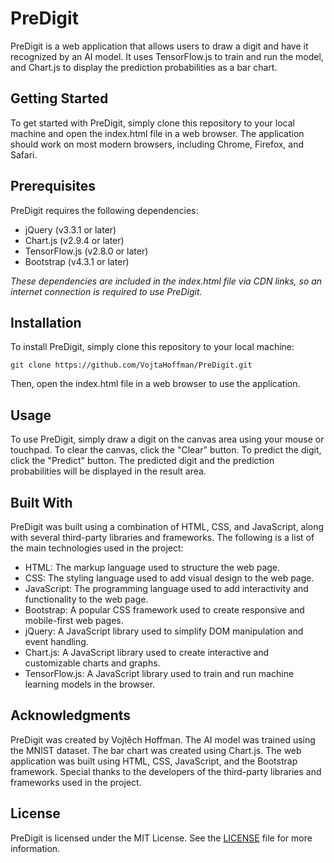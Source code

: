 # PreDigit
PreDigit is a web application that allows users to draw a digit and have it recognized by an AI model. It uses TensorFlow.js to train and run the model, and Chart.js to display the prediction probabilities as a bar chart.

## Getting Started
To get started with PreDigit, simply clone this repository to your local machine and open the index.html file in a web browser. The application should work on most modern browsers, including Chrome, Firefox, and Safari.

## Prerequisites
PreDigit requires the following dependencies:
* jQuery (v3.3.1 or later)
* Chart.js (v2.9.4 or later)
* TensorFlow.js (v2.8.0 or later)
* Bootstrap (v4.3.1 or later)

*These dependencies are included in the index.html file via CDN links, so an internet connection is required to use PreDigit.*

## Installation
To install PreDigit, simply clone this repository to your local machine:

`git clone https://github.com/VojtaHoffman/PreDigit.git`

Then, open the index.html file in a web browser to use the application.

## Usage
To use PreDigit, simply draw a digit on the canvas area using your mouse or touchpad. To clear the canvas, click the "Clear" button. To predict the digit, click the "Predict" button. The predicted digit and the prediction probabilities will be displayed in the result area.

## Built With
PreDigit was built using a combination of HTML, CSS, and JavaScript, along with several third-party libraries and frameworks. The following is a list of the main technologies used in the project:

* HTML: The markup language used to structure the web page.
* CSS: The styling language used to add visual design to the web page.
* JavaScript: The programming language used to add interactivity and functionality to the web page.
* Bootstrap: A popular CSS framework used to create responsive and mobile-first web pages.
* jQuery: A JavaScript library used to simplify DOM manipulation and event handling.
* Chart.js: A JavaScript library used to create interactive and customizable charts and graphs.
* TensorFlow.js: A JavaScript library used to train and run machine learning models in the browser.

## Acknowledgments
PreDigit was created by Vojtěch Hoffman. The AI model was trained using the MNIST dataset. The bar chart was created using Chart.js. The web application was built using HTML, CSS, JavaScript, and the Bootstrap framework. Special thanks to the developers of the third-party libraries and frameworks used in the project.

## License
  PreDigit is licensed under the MIT License. See the [LICENSE](docs/LICENSE.md) file for more information.
